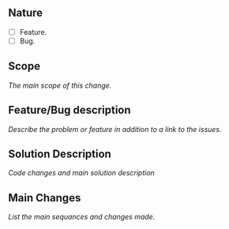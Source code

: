 ## Nature

- [ ] Feature.
- [ ] Bug.

## Scope

_The main scope of this change._

## Feature/Bug description

_Describe the problem or feature in addition to a link to the issues._

## Solution Description

_Code changes and main solution description_

## Main Changes

_List the main sequances and changes made._
